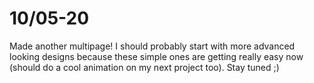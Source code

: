 # 10/05-20

Made another multipage! I should probably start with more advanced looking designs because these simple ones are getting really easy now (should do a cool animation on my next project too). Stay tuned ;)

